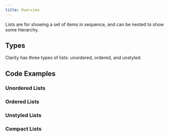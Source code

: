 ```yaml
---
title: Overview
---
```


Lists are for showing a set of items in sequence, and can be nested to show some hierarchy.

<!-- [//]: # Usage -->

## Types

Clarity has three types of lists: unordered, ordered, and unstyled.

<!-- [//]: # Anatomy -->

<!-- [//]: # Behavior -->

<!-- [//]: # Placement -->

<!-- [//]: # Content -->

## Code Examples

### Unordered Lists

<doc-demo file="/demos/list/unordered.html" />

### Ordered Lists

<doc-demo file="/demos/list/ordered.html" />

### Unstyled Lists

<doc-demo file="/demos/list/unstyled.html" />

### Compact Lists

<doc-demo file="/demos/list/compact.html" />

